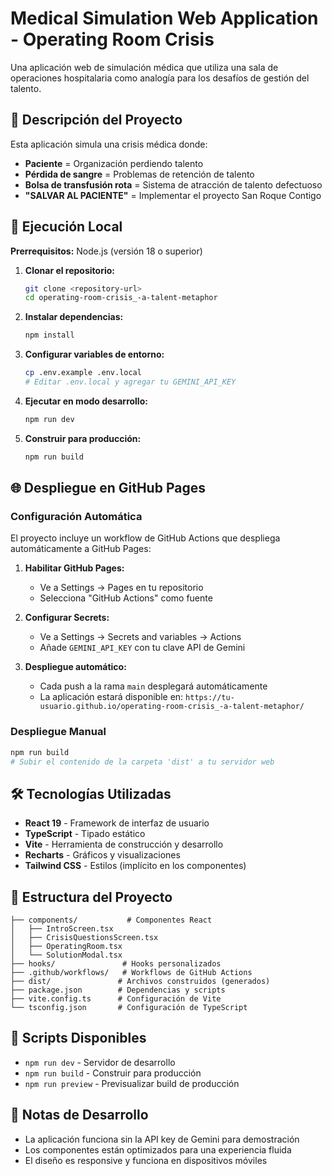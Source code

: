 # Medical Simulation Web Application - Operating Room Crisis

Una aplicación web de simulación médica que utiliza una sala de operaciones hospitalaria como analogía para los desafíos de gestión del talento.

## 🏥 Descripción del Proyecto

Esta aplicación simula una crisis médica donde:
- **Paciente** = Organización perdiendo talento
- **Pérdida de sangre** = Problemas de retención de talento
- **Bolsa de transfusión rota** = Sistema de atracción de talento defectuoso
- **"SALVAR AL PACIENTE"** = Implementar el proyecto San Roque Contigo

## 🚀 Ejecución Local

**Prerrequisitos:** Node.js (versión 18 o superior)

1. **Clonar el repositorio:**
   ```bash
   git clone <repository-url>
   cd operating-room-crisis_-a-talent-metaphor
   ```

2. **Instalar dependencias:**
   ```bash
   npm install
   ```

3. **Configurar variables de entorno:**
   ```bash
   cp .env.example .env.local
   # Editar .env.local y agregar tu GEMINI_API_KEY
   ```

4. **Ejecutar en modo desarrollo:**
   ```bash
   npm run dev
   ```

5. **Construir para producción:**
   ```bash
   npm run build
   ```

## 🌐 Despliegue en GitHub Pages

### Configuración Automática

El proyecto incluye un workflow de GitHub Actions que despliega automáticamente a GitHub Pages:

1. **Habilitar GitHub Pages:**
   - Ve a Settings → Pages en tu repositorio
   - Selecciona "GitHub Actions" como fuente

2. **Configurar Secrets:**
   - Ve a Settings → Secrets and variables → Actions
   - Añade `GEMINI_API_KEY` con tu clave API de Gemini

3. **Despliegue automático:**
   - Cada push a la rama `main` desplegará automáticamente
   - La aplicación estará disponible en: `https://tu-usuario.github.io/operating-room-crisis_-a-talent-metaphor/`

### Despliegue Manual

```bash
npm run build
# Subir el contenido de la carpeta 'dist' a tu servidor web
```

## 🛠️ Tecnologías Utilizadas

- **React 19** - Framework de interfaz de usuario
- **TypeScript** - Tipado estático
- **Vite** - Herramienta de construcción y desarrollo
- **Recharts** - Gráficos y visualizaciones
- **Tailwind CSS** - Estilos (implícito en los componentes)

## 📁 Estructura del Proyecto

```
├── components/           # Componentes React
│   ├── IntroScreen.tsx
│   ├── CrisisQuestionsScreen.tsx
│   ├── OperatingRoom.tsx
│   └── SolutionModal.tsx
├── hooks/               # Hooks personalizados
├── .github/workflows/   # Workflows de GitHub Actions
├── dist/               # Archivos construidos (generados)
├── package.json        # Dependencias y scripts
├── vite.config.ts      # Configuración de Vite
└── tsconfig.json       # Configuración de TypeScript
```

## 🔧 Scripts Disponibles

- `npm run dev` - Servidor de desarrollo
- `npm run build` - Construir para producción
- `npm run preview` - Previsualizar build de producción

## 📝 Notas de Desarrollo

- La aplicación funciona sin la API key de Gemini para demostración
- Los componentes están optimizados para una experiencia fluida
- El diseño es responsive y funciona en dispositivos móviles
